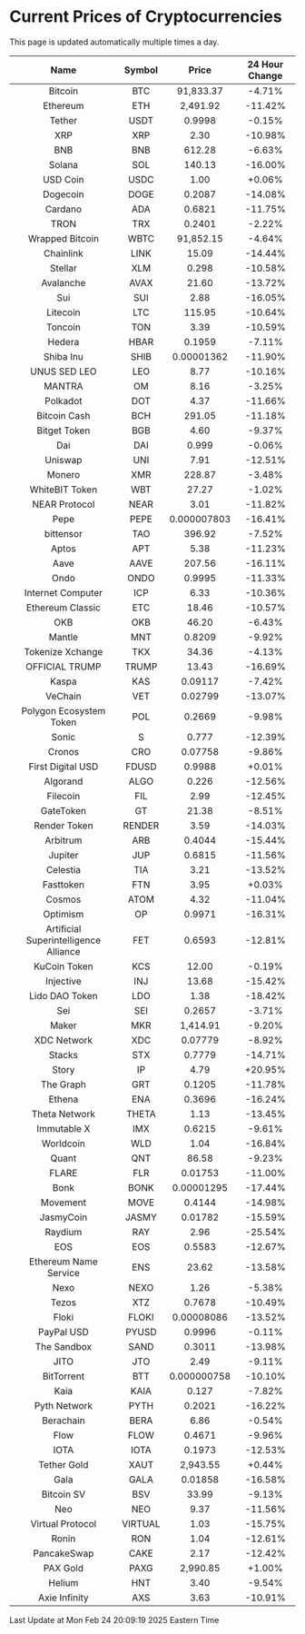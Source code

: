 # Current Prices of Cryptocurrencies
This page is updated automatically multiple times a day.

| Name | Symbol | Price | 24 Hour Change |
| :---: |:---:| :---: | :---: |
| Bitcoin | BTC | 91,833.37 | -4.71% |
| Ethereum | ETH | 2,491.92 | -11.42% |
| Tether | USDT | 0.9998 | -0.15% |
| XRP | XRP | 2.30 | -10.98% |
| BNB | BNB | 612.28 | -6.63% |
| Solana | SOL | 140.13 | -16.00% |
| USD Coin | USDC | 1.00 | +0.06% |
| Dogecoin | DOGE | 0.2087 | -14.08% |
| Cardano | ADA | 0.6821 | -11.75% |
| TRON | TRX | 0.2401 | -2.22% |
| Wrapped Bitcoin | WBTC | 91,852.15 | -4.64% |
| Chainlink | LINK | 15.09 | -14.44% |
| Stellar | XLM | 0.298 | -10.58% |
| Avalanche | AVAX | 21.60 | -13.72% |
| Sui | SUI | 2.88 | -16.05% |
| Litecoin | LTC | 115.95 | -10.64% |
| Toncoin | TON | 3.39 | -10.59% |
| Hedera | HBAR | 0.1959 | -7.11% |
| Shiba Inu | SHIB | 0.00001362 | -11.90% |
| UNUS SED LEO | LEO | 8.77 | -10.16% |
| MANTRA | OM | 8.16 | -3.25% |
| Polkadot | DOT | 4.37 | -11.66% |
| Bitcoin Cash | BCH | 291.05 | -11.18% |
| Bitget Token | BGB | 4.60 | -9.37% |
| Dai | DAI | 0.999 | -0.06% |
| Uniswap | UNI | 7.91 | -12.51% |
| Monero | XMR | 228.87 | -3.48% |
| WhiteBIT Token | WBT | 27.27 | -1.02% |
| NEAR Protocol | NEAR | 3.01 | -11.82% |
| Pepe | PEPE | 0.000007803 | -16.41% |
| bittensor | TAO | 396.92 | -7.52% |
| Aptos | APT | 5.38 | -11.23% |
| Aave | AAVE | 207.56 | -16.11% |
| Ondo | ONDO | 0.9995 | -11.33% |
| Internet Computer | ICP | 6.33 | -10.36% |
| Ethereum Classic | ETC | 18.46 | -10.57% |
| OKB | OKB | 46.20 | -6.43% |
| Mantle | MNT | 0.8209 | -9.92% |
| Tokenize Xchange | TKX | 34.36 | -4.13% |
| OFFICIAL TRUMP | TRUMP | 13.43 | -16.69% |
| Kaspa | KAS | 0.09117 | -7.42% |
| VeChain | VET | 0.02799 | -13.07% |
| Polygon Ecosystem Token | POL | 0.2669 | -9.98% |
| Sonic | S | 0.777 | -12.39% |
| Cronos | CRO | 0.07758 | -9.86% |
| First Digital USD | FDUSD | 0.9988 | +0.01% |
| Algorand | ALGO | 0.226 | -12.56% |
| Filecoin | FIL | 2.99 | -12.45% |
| GateToken | GT | 21.38 | -8.51% |
| Render Token | RENDER | 3.59 | -14.03% |
| Arbitrum | ARB | 0.4044 | -15.44% |
| Jupiter | JUP | 0.6815 | -11.56% |
| Celestia | TIA | 3.21 | -13.52% |
| Fasttoken | FTN | 3.95 | +0.03% |
| Cosmos | ATOM | 4.32 | -11.04% |
| Optimism | OP | 0.9971 | -16.31% |
| Artificial Superintelligence Alliance | FET | 0.6593 | -12.81% |
| KuCoin Token | KCS | 12.00 | -0.19% |
| Injective | INJ | 13.68 | -15.42% |
| Lido DAO Token | LDO | 1.38 | -18.42% |
| Sei | SEI | 0.2657 | -3.71% |
| Maker | MKR | 1,414.91 | -9.20% |
| XDC Network | XDC | 0.07779 | -8.92% |
| Stacks | STX | 0.7779 | -14.71% |
| Story | IP | 4.79 | +20.95% |
| The Graph | GRT | 0.1205 | -11.78% |
| Ethena | ENA | 0.3696 | -16.24% |
| Theta Network | THETA | 1.13 | -13.45% |
| Immutable X | IMX | 0.6215 | -9.61% |
| Worldcoin | WLD | 1.04 | -16.84% |
| Quant | QNT | 86.58 | -9.23% |
| FLARE | FLR | 0.01753 | -11.00% |
| Bonk | BONK | 0.00001295 | -17.44% |
| Movement | MOVE | 0.4144 | -14.98% |
| JasmyCoin | JASMY | 0.01782 | -15.59% |
| Raydium | RAY | 2.96 | -25.54% |
| EOS | EOS | 0.5583 | -12.67% |
| Ethereum Name Service | ENS | 23.62 | -13.58% |
| Nexo | NEXO | 1.26 | -5.38% |
| Tezos | XTZ | 0.7678 | -10.49% |
| Floki | FLOKI | 0.00008086 | -13.52% |
| PayPal USD | PYUSD | 0.9996 | -0.11% |
| The Sandbox | SAND | 0.3011 | -13.98% |
| JITO | JTO | 2.49 | -9.11% |
| BitTorrent | BTT | 0.000000758 | -10.10% |
| Kaia | KAIA | 0.127 | -7.82% |
| Pyth Network | PYTH | 0.2021 | -16.22% |
| Berachain | BERA | 6.86 | -0.54% |
| Flow | FLOW | 0.4671 | -9.96% |
| IOTA | IOTA | 0.1973 | -12.53% |
| Tether Gold | XAUT | 2,943.55 | +0.44% |
| Gala | GALA | 0.01858 | -16.58% |
| Bitcoin SV | BSV | 33.99 | -9.13% |
| Neo | NEO | 9.37 | -11.56% |
| Virtual Protocol | VIRTUAL | 1.03 | -15.75% |
| Ronin | RON | 1.04 | -12.61% |
| PancakeSwap | CAKE | 2.17 | -12.42% |
| PAX Gold | PAXG | 2,990.85 | +1.00% |
| Helium | HNT | 3.40 | -9.54% |
| Axie Infinity | AXS | 3.63 | -10.91% |

Last Update at Mon Feb 24 20:09:19 2025 Eastern Time